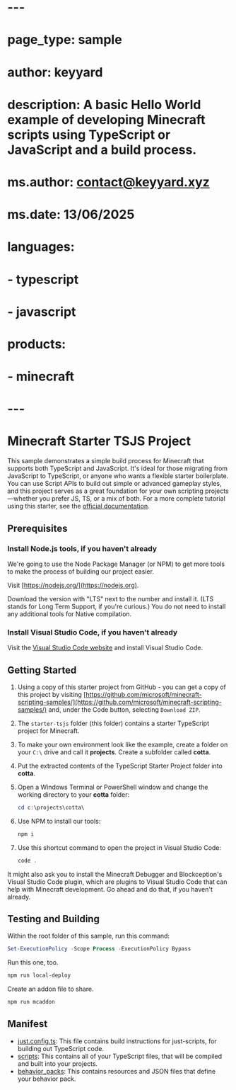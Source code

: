 # ---
# page_type: sample
# author: keyyard
# description: A basic Hello World example of developing Minecraft scripts using TypeScript or JavaScript and a build process.
# ms.author: contact@keyyard.xyz
# ms.date: 13/06/2025
# languages:
#   - typescript
#   - javascript
# products:
#   - minecraft
# ---

# Minecraft Starter TSJS Project

This sample demonstrates a simple build process for Minecraft that supports both TypeScript and JavaScript. It's ideal for those migrating from JavaScript to TypeScript, or anyone who wants a flexible starter boilerplate. You can use Script APIs to build out simple or advanced gameplay styles, and this project serves as a great foundation for your own scripting projects—whether you prefer JS, TS, or a mix of both. For a more complete tutorial using this starter, see the [official documentation](https://learn.microsoft.com/minecraft/creator/documents/scriptinggettingstarted).

## Prerequisites

### Install Node.js tools, if you haven't already

We're going to use the Node Package Manager (or NPM) to get more tools to make the process of building our project easier.

Visit [https://nodejs.org/](https://nodejs.org).

Download the version with "LTS" next to the number and install it. (LTS stands for Long Term Support, if you're curious.) You do not need to install any additional tools for Native compilation.

### Install Visual Studio Code, if you haven't already

Visit the [Visual Studio Code website](https://code.visualstudio.com) and install Visual Studio Code.

## Getting Started

1. Using a copy of this starter project from GitHub - you can get a copy of this project by visiting [https://github.com/microsoft/minecraft-scripting-samples/](https://github.com/microsoft/minecraft-scripting-samples/) and, under the Code button, selecting `Download ZIP`.

1. The `starter-tsjs` folder (this folder) contains a starter TypeScript project for Minecraft.

1. To make your own environment look like the example, create a folder on your `C:\` drive and call it **projects**. Create a subfolder called **cotta**.

1. Put the extracted contents of the TypeScript Starter Project folder into **cotta**.

1. Open a Windows Terminal or PowerShell window and change the working directory to your **cotta** folder:

   ```powershell
   cd c:\projects\cotta\
   ```

1. Use NPM to install our tools:

   ```powershell
   npm i
   ```

1. Use this shortcut command to open the project in Visual Studio Code:

   ```powershell
   code .
   ```

It might also ask you to install the Minecraft Debugger and Blockception's Visual Studio Code plugin, which are plugins to Visual Studio Code that can help with Minecraft development. Go ahead and do that, if you haven't already.

## Testing and Building

Within the root folder of this sample, run this command:

```powershell
Set-ExecutionPolicy -Scope Process -ExecutionPolicy Bypass
```

Run this one, too.

```powershell
npm run local-deploy
```

Create an addon file to share.

```powershell
npm run mcaddon
```

## Manifest

- [just.config.ts](https://github.com/microsoft/minecraft-scripting-samples/blob/main/starter-tsjs/just.config.ts): This file contains build instructions for just-scripts, for building out TypeScript code.
- [scripts](https://github.com/microsoft/minecraft-scripting-samples/blob/main/starter-tsjs/scripts): This contains all of your TypeScript files, that will be compiled and built into your projects.
- [behavior_packs](https://github.com/microsoft/minecraft-scripting-samples/blob/main/starter-tsjs/behavior_packs): This contains resources and JSON files that define your behavior pack.
